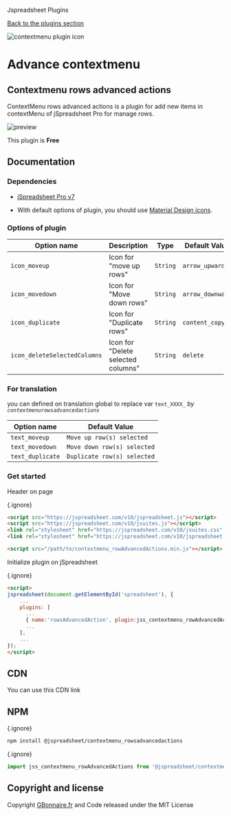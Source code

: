 Jspreadsheet Plugins

[Back to the plugins section](/docs/plugins/)

  
  
![contextmenu plugin icon](img/spreadsheet-plugin-advanced-contextmenu.png)

Advance contextmenu
===================

Contextmenu rows advanced actions
---------------------------------

ContextMenu rows advanced actions is a plugin for add new items in contextMenu of jSpreadsheet Pro for manage rows.

![preview](https://user-images.githubusercontent.com/52194475/102090914-5b802d80-3e1e-11eb-9fe6-572cea5eecae.png)

This plugin is **Free**

  

Documentation
-------------

### Dependencies

* [jSpreadsheet Pro v7](https://www.jspreadsheet.com/v7)
    
* With default options of plugin, you should use [Material Design icons](https://material.io/resources/icons/).
    

  
  

### Options of plugin

| Option name | Description | Type | Default Value |
| --- | --- | --- | --- |
| `icon_moveup` | Icon for "move up rows" | `String` | `arrow_upward` |
| `icon_movedown` | Icon for "Move down rows" | `String` | `arrow_downward` |
| `icon_duplicate` | Icon for "Duplicate rows" | `String` | `content_copy` |
| `icon_deleteSelectedColumns` | Icon for "Delete selected columns" | `String` | `delete` |

  
  

### For translation

you can defined on translation global to replace var `text_XXXX_` _by `contextmenurowsadvancedactions`_  

| Option name | Default Value |
| --- | --- |
| `text_moveup` | `Move up row(s) selected` |
| `text_movedown` | `Move down row(s) selected` |
| `text_duplicate` | `Duplicate row(s) selected` |

  
  

### Get started

Header on page 

{.ignore}
```html
<script src="https://jspreadsheet.com/v10/jspreadsheet.js"></script>
<script src="https://jspreadsheet.com/v10/jsuites.js"></script>
<link rel="stylesheet" href="https://jspreadsheet.com/v10/jsuites.css" type="text/css" />
<link rel="stylesheet" href="https://jspreadsheet.com/v10/jspreadsheet.css" type="text/css" />

<script src="/path/to/contextmenu_rowAdvancedActions.min.js"></script>
```

Initialize plugin on jSpreadsheet

{.ignore}
```html
<script>
jspreadsheet(document.getElementById('spreadsheet'), {
    ...
    plugins: [
      ...
      { name:'rowsAdvancedAction', plugin:jss_contextmenu_rowAdvancedActions},
      ...  
    ],
    ...
});
</script>
```
    

CDN
---

You can use this CDN link

<script src="https://cdn.jsdelivr.net/gh/GBonnaire/jspreadsheet-plugins-and-editors@latest/plugins/dist/contextmenu_rowsAdvancedActions.min.js"></script>

  
  

NPM
---

{.ignore}
```bash
npm install @jspreadsheet/contextmenu_rowsadvancedactions
```

{.ignore}
```javascript
import jss_contextmenu_rowAdvancedActions from '@jspreadsheet/contextmenu_rowsadvancedactions';
```
  
  

Copyright and license
---------------------

Copyright [GBonnaire.fr](https://www.gbonnaire.fr) and Code released under the MIT License
